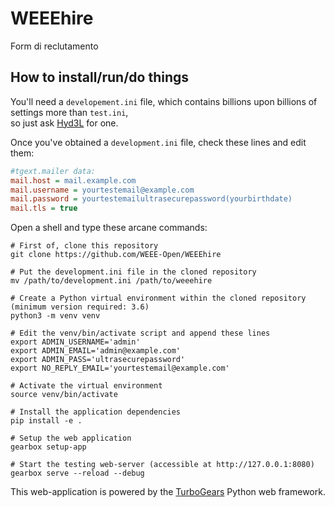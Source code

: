 # WEEEhire

Form di reclutamento

## How to install/run/do things

You'll need a `developement.ini` file, which contains billions upon billions of settings more than `test.ini`,  
so just ask [Hyd3L](https://github.com/Hyd3L) for one.

Once you've obtained a `development.ini` file, check these lines and edit them:
```INI
#tgext.mailer data:
mail.host = mail.example.com
mail.username = yourtestemail@example.com
mail.password = yourtestemailultrasecurepassword(yourbirthdate)
mail.tls = true
```

Open a shell and type these arcane commands:

```Shell
# First of, clone this repository
git clone https://github.com/WEEE-Open/WEEEhire

# Put the development.ini file in the cloned repository
mv /path/to/development.ini /path/to/weeehire

# Create a Python virtual environment within the cloned repository (minimum version required: 3.6)
python3 -m venv venv

# Edit the venv/bin/activate script and append these lines
export ADMIN_USERNAME='admin'
export ADMIN_EMAIL='admin@example.com'
export ADMIN_PASS='ultrasecurepassword'
export NO_REPLY_EMAIL='yourtestemail@example.com'

# Activate the virtual environment
source venv/bin/activate

# Install the application dependencies
pip install -e .

# Setup the web application
gearbox setup-app

# Start the testing web-server (accessible at http://127.0.0.1:8080)
gearbox serve --reload --debug
```

This web-application is powered by the [TurboGears](http://www.turbogears.org) Python web framework.
